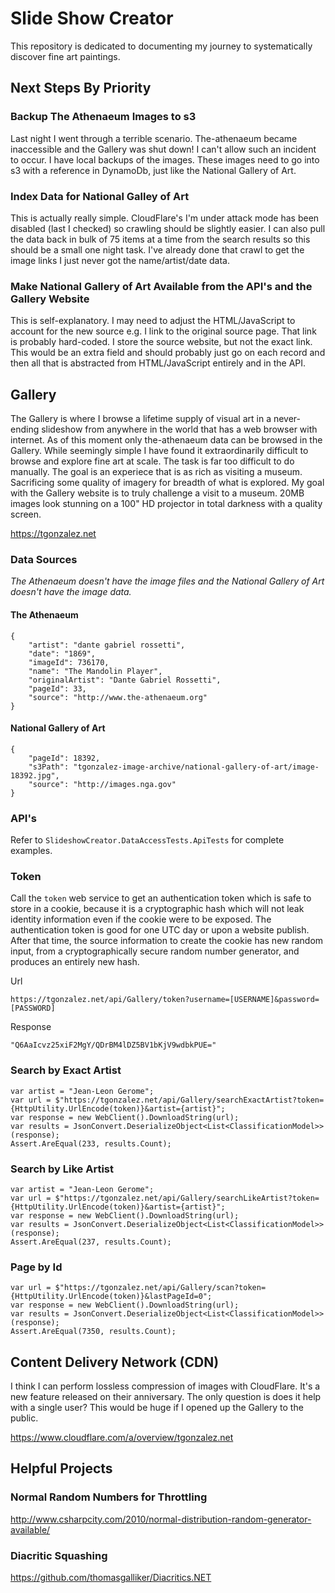 # Slide Show Creator

This repository is dedicated to documenting my journey to systematically discover fine art paintings.

## Next Steps By Priority

### Backup The Athenaeum Images to s3
Last night I went through a terrible scenario. The-athenaeum became inaccessible and the Gallery was shut down! I can't allow such an incident to occur. I have local backups of the images. These images need to go into s3 with a reference in DynamoDb, just like the National Gallery of Art.

### Index Data for National Galley of Art
This is actually really simple. CloudFlare's I'm under attack mode has been disabled (last I checked) so crawling should be slightly easier. I can also pull the data back in bulk of 75 items at a time from the search results so this should be a small one night task. I've already done that crawl to get the image links I just never got the name/artist/date data.

### Make National Gallery of Art Available from the API's and the Gallery Website
This is self-explanatory. I may need to adjust the HTML/JavaScript to account for the new source e.g. I link to the original source page. That link is probably hard-coded. I store the source website, but not the exact link. This would be an extra field and should probably just go on each record and then all that is abstracted from HTML/JavaScript entirely and in the API.

## Gallery
The Gallery is where I browse a lifetime supply of visual art in a never-ending slideshow from anywhere in the world that has a web browser with internet. As of this moment only the-athenaeum data can be browsed in the Gallery. While seemingly simple I have found it extraordinarily difficult to browse and explore fine art at scale. The task is far too difficult to do manually. The goal is an experiece that is as rich as visiting a museum. Sacrificing some quality of imagery for breadth of what is explored. My goal with the Gallery website is to truly challenge a visit to a museum. 20MB images look stunning on a 100" HD projector in total darkness with a quality screen.

https://tgonzalez.net

### Data Sources

*The Athenaeum doesn't have the image files and the National Gallery of Art doesn't have the image data.*

#### The Athenaeum

    {
        "artist": "dante gabriel rossetti",
        "date": "1869",
        "imageId": 736170,
        "name": "The Mandolin Player",
        "originalArtist": "Dante Gabriel Rossetti",
        "pageId": 33,
        "source": "http://www.the-athenaeum.org"
    }

#### National Gallery of Art

    {
        "pageId": 18392,
        "s3Path": "tgonzalez-image-archive/national-gallery-of-art/image-18392.jpg",
        "source": "http://images.nga.gov"
    }

### API's

Refer to `SlideshowCreator.DataAccessTests.ApiTests` for complete examples.

### Token

Call the `token` web service to get an authentication token which is safe to store in a cookie, because it is a cryptographic hash which will not leak identity information even if the cookie were to be exposed. The authentication token is good for one UTC day or upon a website publish. After that time, the source information to create the cookie has new random input, from a cryptographically secure random number generator, and produces an entirely new hash.

Url

    https://tgonzalez.net/api/Gallery/token?username=[USERNAME]&password=[PASSWORD]

Response

    "Q6AaIcvz25xiF2MgY/QDrBM4lDZ5BV1bKjV9wdbkPUE="

### Search by Exact Artist
    var artist = "Jean-Leon Gerome";
    var url = $"https://tgonzalez.net/api/Gallery/searchExactArtist?token={HttpUtility.UrlEncode(token)}&artist={artist}";
    var response = new WebClient().DownloadString(url);
    var results = JsonConvert.DeserializeObject<List<ClassificationModel>>(response);
    Assert.AreEqual(233, results.Count);

### Search by Like Artist

    var artist = "Jean-Leon Gerome";
    var url = $"https://tgonzalez.net/api/Gallery/searchLikeArtist?token={HttpUtility.UrlEncode(token)}&artist={artist}";
    var response = new WebClient().DownloadString(url);
    var results = JsonConvert.DeserializeObject<List<ClassificationModel>>(response);
    Assert.AreEqual(237, results.Count);

### Page by Id

    var url = $"https://tgonzalez.net/api/Gallery/scan?token={HttpUtility.UrlEncode(token)}&lastPageId=0";
    var response = new WebClient().DownloadString(url);
    var results = JsonConvert.DeserializeObject<List<ClassificationModel>>(response);
    Assert.AreEqual(7350, results.Count);

## Content Delivery Network (CDN)

I think I can perform lossless compression of images with CloudFlare. It's a new feature released on their anniversary. The only question is does it help with a single user? This would be huge if I opened up the Gallery to the public.

https://www.cloudflare.com/a/overview/tgonzalez.net

## Helpful Projects

### Normal Random Numbers for Throttling
http://www.csharpcity.com/2010/normal-distribution-random-generator-available/

### Diacritic Squashing
https://github.com/thomasgalliker/Diacritics.NET
